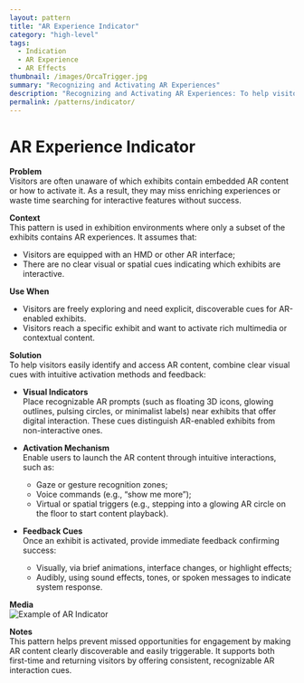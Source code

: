 ```yaml
---
layout: pattern
title: "AR Experience Indicator"
category: "high-level"
tags:
  - Indication
  - AR Experience
  - AR Effects
thumbnail: /images/OrcaTrigger.jpg
summary: "Recognizing and Activating AR Experiences"
description: "Recognizing and Activating AR Experiences: To help visitors easily identify and access AR content, combine clear visual cues with intuitive activation methods and feedback."
permalink: /patterns/indicator/
---
```




# AR Experience Indicator

**Problem**  
Visitors are often unaware of which exhibits contain embedded AR content or how to activate it. As a result, they may miss enriching experiences or waste time searching for interactive features without success.

**Context**  
This pattern is used in exhibition environments where only a subset of the exhibits contains AR experiences. It assumes that:
- Visitors are equipped with an HMD or other AR interface;
- There are no clear visual or spatial cues indicating which exhibits are interactive.

**Use When**
- Visitors are freely exploring and need explicit, discoverable cues for AR-enabled exhibits.
- Visitors reach a specific exhibit and want to activate rich multimedia or contextual content.

**Solution**  
To help visitors easily identify and access AR content, combine clear visual cues with intuitive activation methods and feedback:

- **Visual Indicators**  
  Place recognizable AR prompts (such as floating 3D icons, glowing outlines, pulsing circles, or minimalist labels) near exhibits that offer digital interaction. These cues distinguish AR-enabled exhibits from non-interactive ones.

- **Activation Mechanism**  
  Enable users to launch the AR content through intuitive interactions, such as:
  - Gaze or gesture recognition zones;
  - Voice commands (e.g., “show me more”);
  - Virtual or spatial triggers (e.g., stepping into a glowing AR circle on the floor to start content playback).

- **Feedback Cues**  
  Once an exhibit is activated, provide immediate feedback confirming success:
  - Visually, via brief animations, interface changes, or highlight effects;
  - Audibly, using sound effects, tones, or spoken messages to indicate system response.

**Media**  
![Example of AR Indicator](https://example.com/ar-indicator-demo.gif)

**Notes**  
This pattern helps prevent missed opportunities for engagement by making AR content clearly discoverable and easily triggerable. It supports both first-time and returning visitors by offering consistent, recognizable AR interaction cues.

